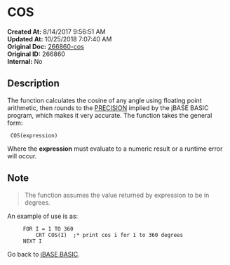 # COS

**Created At:** 8/14/2017 9:56:51 AM  
**Updated At:** 10/25/2018 7:07:40 AM  
**Original Doc:** [266860-cos](https://docs.jbase.com/36868-jbase-basic/266860-cos)  
**Original ID:** 266860  
**Internal:** No  

## Description

The function calculates the cosine of any angle using floating point arithmetic, then rounds to the [PRECISION](./../precision) implied by the jBASE BASIC program, which makes it very accurate. The function takes the general form:

```
 COS(expression)
```

Where the **expression** must evaluate to a numeric result or a runtime error will occur.

## Note

> The function assumes the value returned by expression to be in degrees.

An example of use is as:

```
     FOR I = 1 TO 360
         CRT COS(I)  ;* print cos i for 1 to 360 degrees
     NEXT I
```

Go back to [jBASE BASIC](./../jbase-basic-programmers-reference-guide).

